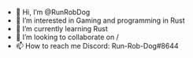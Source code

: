 - 👋 Hi, I’m @RunRobDog
- 👀 I’m interested in Gaming and programming in Rust
- 🌱 I’m currently learning Rust
- 💞️ I’m looking to collaborate on /
- 📫 How to reach me Discord: Run-Rob-Dog#8644

<!---
RunRobDog/RunRobDog is a ✨ special ✨ repository because its `README.md` (this file) appears on your GitHub profile.
You can click the Preview link to take a look at your changes.
--->
